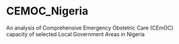 # CEMOC_Nigeria
An analysis of Comprehensive Emergency Obstetric Care (CEmOC) capacity of selected Local Government Areas in Nigeria
